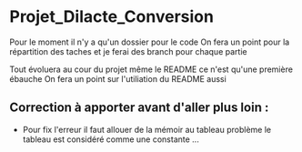 # Projet_Dilacte_Conversion

Pour le moment il n'y a qu'un dossier pour le code 
On fera un point pour la répartition des taches et je ferai des branch pour chaque partie

Tout évoluera au cour du projet même le README ce n'est qu'une première ébauche
On fera un point sur l'utiliation du README aussi

## Correction à apporter avant d'aller plus loin : 
- Pour fix l'erreur il faut allouer de la mémoir au tableau problème le tableau est considéré comme une constante ...
